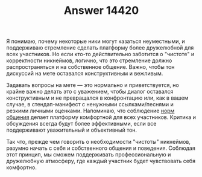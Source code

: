 ﻿---
title: "Answer 14420"
se.owner.user_id: 264178
se.owner.display_name: "Dev18"
se.owner.link: "https://ru.meta.stackoverflow.com/users/264178/dev18"
se.answer_id: 14420
se.question_id: 14413
se.post_type: answer
se.is_accepted: False
---
<p>Я понимаю, почему некоторые ники могут казаться неуместными, и поддерживаю стремление сделать платформу более дружелюбной для всех участников. Но если кто-то действительно заботится о &quot;чистоте&quot; и корректности никнеймов, логично, что это стремление должно распространяться и на собственное общение. Важно, чтобы тон дискуссий на мете оставался конструктивным и вежливым.</p>
<p>Задавать вопросы на мете — это нормально и приветствуется, но крайне важно делать это с уважением, чтобы диалог оставался конструктивным и не превращался в конфронтацию или, как в вашем случае, в стендап-манифест с ненужными ссылками/песнями и резкими личными оценками. Напоминаю, что соблюдение <a href="https://ru.stackoverflow.com/conduct">норм общения</a> делает платформу комфортной для всех участников. Критика и обсуждения всегда будут более эффективными, если все поддерживают уважительный и объективный тон.</p>
<p>Так что, прежде чем говорить о необходимости &quot;чистоты&quot; никнеймов, разумно начать с себя и собственного общения и поведения. Соблюдая этот принцип, мы сможем поддерживать профессиональную и дружелюбную атмосферу, где каждый участник будет чувствовать себя комфортно.</p>
